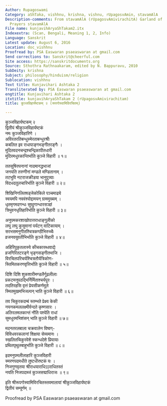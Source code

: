 ```yaml
---
Author: Rupagoswami
Category: aShTaka, vishhnu, krishna, vishnu, rUpagosvAmin, stavamAlA
Description-comments: From stavamAlA (rUpagosvAmivirachitA) Garland of Devotional
  Prayers stavamAlA
File name: kunjavihAryaShTakam2.itx
Indexextra: (Scan, Bengali, Meaning 1, 2, Info)
Language: Sanskrit
Latest update: August 6, 2016
Location: doc_vishhnu
Proofread by: PSA Easwaran psaeaswaran at gmail.com
Send corrections to: Sanskrit@cheerful.com
Site access: https://sanskritdocuments.org
Source: Sthothra Rathnaakaram, edited by N. Bappuravu, 2010
SubDeity: krishna
Subject: philosophy/hinduism/religion
Sublocation: vishhnu
Text title: Kunjavihari Ashtaka 2
Transliterated by: PSA Easwaran psaeaswaran at gmail.com
engtitle: Kunjavihari Ashtaka 2
itxtitle: kunjavihAryaShTakam 2 (rUpagosvAmivirachitam)
title: कुञ्जविहार्यष्टकम् २ (रूपगोस्वामिविरचितम्)

---
```

  
 कुञ्जविहार्यष्टकम् २   
द्वितीयं श्रीकुञ्जविहार्यष्टकं  
नमः कुञ्जविहारिणे ।  
अविरतरतिबन्धुस्मेरताबन्धुरश्रीः  
     कबलित इव राधापाङ्गभङ्गीतरङ्गैः ।  
मुदितवदनचन्द्रश्चन्द्रिकापीतधारी  
     मुदिरमधुरकान्तिर्भाति कुञ्जे विहारी ॥ १॥  
  
ततसुषिरघनानां नादमानद्धभाजां  
     जनयति तरुणीनां मण्डले मण्डितानाम् ।  
तटभुवि नटराजक्रीडया भानुपुत्र्याः  
     विदधदतुलचारिर्भाति कुञ्जे विहारी ॥ २॥  
  
शिखिनिगलितषड्जेकोकिले पञ्चमाढ्ये  
     स्वयमपि नववंश्योद्दामयन् ग्राममुख्यम् ।  
धृतमृगमदगन्धः सुष्ठुगान्धारसञ्ज्ञं  
     त्रिभुवनधृतिहारिर्भाति कुञ्जे विहारी ॥ ३॥  
  
अनुपमकरशाखोपात्तराधाङ्गुलीको  
     लघु लघु कुसुमानां पर्यटन् वाटिकायाम् ।  
सरभसमनुगीतश्चित्रकण्ठीभिरुच्चैः  
     व्रजनवयुवतीभिर्भाति कुञ्जे विहारी ॥ ४॥  
  
अहिरिपुकृतलास्ये कीचकारब्धवाद्ये  
     व्रजगिरितटरङ्गे भृङ्गसङ्गीतभाजि ।  
विरचितपरिचर्यश्चित्रतौर्यत्रिकोण-  
     स्तिमितकरणवृत्तिर्भाति कुञ्जे विहारी ॥ ५॥  
  
दिशि दिशि शुकशारीमण्डलैर्गूढलीलाः  
     प्रकटमनुपठद्भिर्निर्मिताश्चर्यपूरः ।  
तदतिरहसि वृत्तं प्रेयसीकर्णमूले  
     स्मितमुखमभिजल्पन् भाति कुञ्जे विहारी ॥ ६॥  
  
तव चिकुरकदम्बं स्तम्भते प्रेक्ष्य केकी  
     नयनकमललक्ष्मीर्वन्दते कृष्णसारः ।  
अलिरलमलकान्तं नौति पश्येति राधां  
     सुमधुरमभिशंसन् भाति कुञ्जे विहारी ॥ ७॥  
  
मदनतरलबाला चक्रवालेन विष्वग्-  
     विविधवरकलानां शिक्षया सेव्यमानः ।  
स्खलितचिकुरवेशे स्कन्धदेशे प्रियायाः  
     प्रथितपृथुलबाहुर्भाति कुञ्जे विहारी ॥ ८॥  
  
इदमनुपमलीलाहारि कुञ्जविहारी  
     स्मरणपदमधीते तुष्टधीरष्टकं यः ।  
निजगुणवृतया श्रीराधयाराधिऽऽराधितस्तं  
     नयति निजपदाब्जं कुञ्जसद्माधिराजः ॥ ९॥  
  
इति श्रीरूपगोस्वामिविरचितस्तवमालायां श्रीकुञ्जविहार्यष्टकं  
                द्वितीयं सम्पूर्णम् ॥  
  
  
Proofread by PSA Easwaran psaeaswaran at gmail.com  
  
